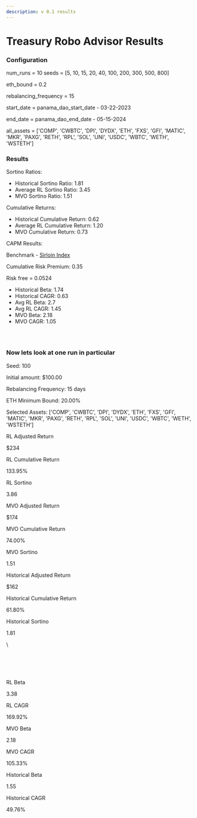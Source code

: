 ```yaml
---
description: v 0.1 results
---
```


# Treasury Robo Advisor Results

### Configuration

num\_runs = 10 seeds = \[5, 10, 15, 20, 40, 100, 200, 300, 500, 800]&#x20;

eth\_bound = 0.2&#x20;

rebalancing\_frequency = 15&#x20;

start\_date = panama\_dao\_start\_date - 03-22-2023&#x20;

end\_date = panama\_dao\_end\_date - 05-15-2024 &#x20;

all\_assets = \['COMP', 'CWBTC', 'DPI', 'DYDX', 'ETH', 'FXS', 'GFI', 'MATIC', 'MKR', 'PAXG', 'RETH', 'RPL', 'SOL', 'UNI', 'USDC', 'WBTC', 'WETH', 'WSTETH']

### Results

Sortino Ratios:

* Historical Sortino Ratio: 1.81
* Average RL Sortino Ratio: 3.45&#x20;
* MVO Sortino Ratio: 1.51

Cumulative Returns:

* Historical Cumulative Return: 0.62
* Average RL Cumulative Return: 1.20&#x20;
* MVO Cumulative Return: 0.73

CAPM Results:

Benchmark - [Sirloin Index](https://dune.com/queries/2233092)

Cumulative Risk Premium: 0.35

Risk free = 0.0524

* Historical Beta: 1.74
* Historical CAGR: 0.63
* Avg RL Beta: 2.7
* Avg RL CAGR: 1.45
* MVO Beta: 2.18
* MVO CAGR: 1.05



<figure><img src=".gitbook/assets/newplot (30).png" alt=""><figcaption></figcaption></figure>

<figure><img src=".gitbook/assets/newplot (31).png" alt=""><figcaption></figcaption></figure>

<figure><img src=".gitbook/assets/newplot (32).png" alt=""><figcaption></figcaption></figure>

### Now lets look at one run in particular

Seed: 100

Initial amount: $100.00

Rebalancing Frequency: 15 days

ETH Minimum Bound: 20.00%

Selected Assets: \['COMP', 'CWBTC', 'DPI', 'DYDX', 'ETH', 'FXS', 'GFI', 'MATIC', 'MKR', 'PAXG', 'RETH', 'RPL', 'SOL', 'UNI', 'USDC', 'WBTC', 'WETH', 'WSTETH']



RL Adjusted Return

$234

RL Cumulative Return

133.95%

RL Sortino

3.86

MVO Adjusted Return

$174

MVO Cumulative Return

74.00%

MVO Sortino

1.51

Historical Adjusted Return

$162

Historical Cumulative Return

61.80%

Historical Sortino

1.81

\


<figure><img src=".gitbook/assets/newplot (23).png" alt=""><figcaption></figcaption></figure>

<figure><img src=".gitbook/assets/newplot (24).png" alt=""><figcaption></figcaption></figure>

<figure><img src=".gitbook/assets/newplot (26).png" alt=""><figcaption></figcaption></figure>

<figure><img src=".gitbook/assets/newplot (27).png" alt=""><figcaption></figcaption></figure>

<figure><img src=".gitbook/assets/newplot (28).png" alt=""><figcaption></figcaption></figure>

RL Beta

3.38

RL CAGR

169.92%

MVO Beta

2.18

MVO CAGR

105.33%

Historical Beta

1.55

Historical CAGR

49.76%

<figure><img src=".gitbook/assets/newplot (29) (1).png" alt=""><figcaption></figcaption></figure>



